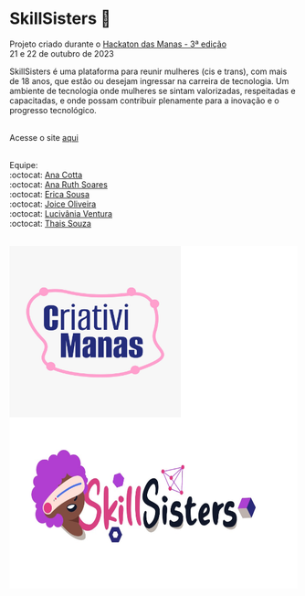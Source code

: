 # SkillSisters :raised_hands:

Projeto criado durante o [Hackaton das Manas - 3ª edição](https://www.hackathondasmanas.com/p%C3%A1gina-inicial)  <br>
21 e 22 de outubro de 2023


SkillSisters é uma plataforma para reunir mulheres (cis e trans), com mais de 18 anos, que estão ou desejam ingressar na carreira de tecnologia. Um ambiente de tecnologia onde mulheres se sintam valorizadas, respeitadas e capacitadas, e onde possam contribuir plenamente para a inovação e o progresso tecnológico.<br><br>

Acesse o site [aqui](https://sisters-one.vercel.app/)<br><br>


Equipe:<br>
:octocat: [Ana Cotta](https://github.com/draanacotta)<br>
:octocat: [Ana Ruth Soares](https://github.com/anaruth-13)<br>
:octocat: [Erica Sousa](https://github.com/ERICASSOUSA) <br>
:octocat: [Joice Oliveira](https://github.com/JoiceO) <br>
:octocat: [Lucivânia Ventura](https://github.com/lucivania-ventura) <br>
:octocat: [Thais Souza](https://github.com/thaixs)<br><br>
<div style="background-color: white;">
    <img align="center" alt="Logo do time" height="300" width="300" src="./Imagens/Time.jpeg">
    <img align="center" alt="Logo do Projeto SkillSisters" height="300" width="500" src="./Imagens/Logo.jpeg">
</div>



 


